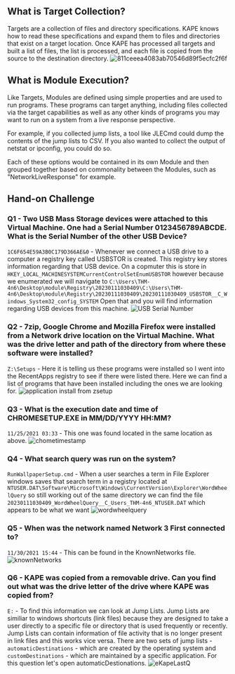 ## What is Target Collection? ##
Targets are a collection of files and directory specifications. KAPE knows how to read these specifications and expand them to files and directories that exist on a target location. Once KAPE has processed all targets and built a list of files, the list is processed, and each file is copied from the source to the destination directory.
![811ceeea4083ab70546d89f5ecfc2f6f](https://user-images.githubusercontent.com/18509521/211716684-9f4555ec-fd6f-4f75-822a-3ef2742f0108.png)
## What is Module Execution? ##
Like Targets, Modules are defined using simple properties and are used to run programs. These programs can target anything, including files collected via the target capabilities as well as any other kinds of programs you may want to run on a system from a live response perspective.

For example, if you collected jump lists, a tool like JLECmd could dump the contents of the jump lists to CSV. If you also wanted to collect the output of netstat or ipconfig, you could do so.

Each of these options would be contained in its own Module and then grouped together based on commonality between the Modules, such as "NetworkLiveResponse" for example.

## Hand-on Challenge ##
### Q1 - Two USB Mass Storage devices were attached to this Virtual Machine. One had a Serial Number  0123456789ABCDE. What is the Serial Number of the other USB Device? ###
```1C6F654E59A3B0C179D366AE&0``` - Whenever we connect a USB drive to a computer a registry key called USBSTOR is created. This registry key stores information regarding that USB device. On a copmuter this is store in ```HKEY_LOCAL_MACHINESYSTEMCurrentControlSetEnumUSBSTOR``` however because we enumerated we will navigate to ```C:\Users\THM-4n6\Desktop\module\Registry\20230111030409\C:\Users\THM-4n6\Desktop\module\Registry\20230111030409\20230111030409_USBSTOR__C_Windows_System32_config_SYSTEM``` Open that and you will find information regarding USB devices from this machine.
![USB Serial Number](https://user-images.githubusercontent.com/18509521/211717951-e8730dc6-697d-4d53-a729-b993e3097e6d.png)

### Q2 - 7zip, Google Chrome and Mozilla Firefox were installed from a Network drive location on the Virtual Machine. What was the drive letter and path of the directory from where these software were installed? ###
```Z:\Setups``` - Here it is telling us these programs were installed so I went into the RecentApps registry to see if there were listed there. Here we can find a list of programs that have been installed including the ones we are looking for.
![application install from zsetup](https://user-images.githubusercontent.com/18509521/211719194-253b1b43-1ffb-4b9a-9469-3726d46ffe23.png)

### Q3 - What is the execution date and time of CHROMESETUP.EXE in MM/DD/YYYY HH:MM? ###
``` 11/25/2021 03:33 ``` - This one was found located in the same location as above.
![chometimestamp](https://user-images.githubusercontent.com/18509521/211719435-c2a623f2-0df5-4c31-9f19-08c33c63f9bf.png)

### Q4 - What search query was run on the system? ###
```RunWallpaperSetup.cmd``` - When a user searches a term in File Explorer windows saves that search term in a registry located at ```NTUSER.DAT\Software\Microsoft\Windows\CurrentVersion\Explorer\WordWheelQuery``` so still working out of the same directory we can find the file ```20230111030409_WordWheelQuery__C_Users_THM-4n6_NTUSER.DAT``` which appears to be what we want
![wordwheelquery](https://user-images.githubusercontent.com/18509521/211720065-6e9804fd-bb3f-45df-aed0-dee1e1b411b9.png)

### Q5 - When was the network named Network 3 First connected to? ###
```11/30/2021 15:44``` - This can be found in the KnownNetworks file.
![knownNetworks](https://user-images.githubusercontent.com/18509521/211720687-4fa8c0c1-eeba-4bcf-a832-6d8438fa3a8a.png)

### Q6 - KAPE was copied from a removable drive. Can you find out what was the drive letter of the drive where KAPE was copied from? ###
```E:``` - To find this information we can look at Jump Lists. Jump Lists are similiar to windows shortcuts (link files) because they are designed to take a user directly to a specific file or directory that is used frequently or recently. Jump Lists can contain information of file activity that is no longer present in link files and this works vice versa. There are two sets of jump lists - ``` automaticDestinations``` - which are created by the operating system and ```customDestinations``` - which are maintained by a specific application. For this question let's open automaticDestionations.
![eKapeLastQ](https://user-images.githubusercontent.com/18509521/211722638-b4fc8c3a-1ae5-4da0-9d4e-de7ab2605ed7.png)
